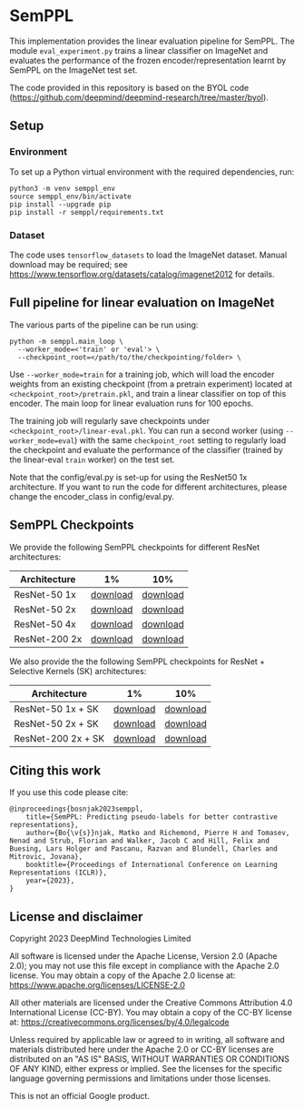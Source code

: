 # SemPPL

This implementation provides the linear evaluation pipeline for SemPPL. The
module `eval_experiment.py` trains a linear classifier on ImageNet and evaluates
the performance of the frozen encoder/representation learnt by SemPPL on the
ImageNet test set.

The code provided in this repository is based on the BYOL code
(https://github.com/deepmind/deepmind-research/tree/master/byol).

## Setup

### Environment

To set up a Python virtual environment with the required dependencies, run:

```shell
python3 -m venv semppl_env
source semppl_env/bin/activate
pip install --upgrade pip
pip install -r semppl/requirements.txt
```

### Dataset

The code uses `tensorflow_datasets` to load the ImageNet dataset. Manual
download may be required; see
https://www.tensorflow.org/datasets/catalog/imagenet2012 for details.

## Full pipeline for linear evaluation on ImageNet

The various parts of the pipeline can be run using:

```shell
python -m semppl.main_loop \
  --worker_mode=<'train' or 'eval'> \
  --checkpoint_root=</path/to/the/checkpointing/folder> \
```

Use `--worker_mode=train` for a training job, which will load the encoder
weights from an existing checkpoint (from a pretrain experiment) located at
`<checkpoint_root>/pretrain.pkl`, and train a linear classifier on top of this
encoder. The main loop for linear evaluation runs for 100 epochs.

The training job will regularly save checkpoints under
`<checkpoint_root>/linear-eval.pkl`. You can run a second worker (using
`--worker_mode=eval`) with the same `checkpoint_root` setting to regularly load
the checkpoint and evaluate the performance of the classifier (trained by the
linear-eval `train` worker) on the test set.

Note that the config/eval.py is set-up for using the ResNet50 1x architecture.
If you want to run the code for different architectures, please change the
encoder_class in config/eval.py.

## SemPPL Checkpoints

We provide the following SemPPL checkpoints for different ResNet architectures:

| Architecture  | 1%  | 10% |
| ------------- | --- | --- |
| ResNet-50 1x  | [download](https://storage.googleapis.com/dm-semppl/resnet_50_1x_1_pct.pkl) | [download](https://storage.googleapis.com/dm-semppl/resnet_50_1x_10_pct.pkl) |
| ResNet-50 2x  | [download](https://storage.googleapis.com/dm-semppl/resnet_50_2x_1pct.pkl) | [download](https://storage.googleapis.com/dm-semppl/resnet_50_2x_10pct.pkl) |
| ResNet-50 4x  | [download](https://storage.googleapis.com/dm-semppl/resnet_50_4x_1pct.pkl) | [download](https://storage.googleapis.com/dm-semppl/resnet_50_4x_10pct.pkl) |
| ResNet-200 2x | [download](https://storage.googleapis.com/dm-semppl/resnet_200_2x_1pct.pkl) | [download](https://storage.googleapis.com/dm-semppl/resnet_200_2x_10pct.pkl) |

We also provide the the following SemPPL checkpoints for ResNet + Selective
Kernels (SK) architectures:

| Architecture       | 1%  | 10% |
| ------------------ | --- | --- |
| ResNet-50 1x + SK  | [download](https://storage.googleapis.com/dm-semppl/sk_resnet_50_1x_1_pct.pkl) | [download](https://storage.googleapis.com/dm-semppl/sk_resnet_50_1x_10_pct.pkl) |
| ResNet-50 2x + SK  | [download](https://storage.googleapis.com/dm-semppl/sk_resnet_50_2x_1pct.pkl) | [download](https://storage.googleapis.com/dm-semppl/sk_resnet_50_2x_10pct.pkl) |
| ResNet-200 2x + SK | [download](https://storage.googleapis.com/dm-semppl/sk_resnet_200_2x_1pct.pkl) | [download](https://storage.googleapis.com/dm-semppl/sk_resnet_200_2x_10pct.pkl) |

## Citing this work

If you use this code please cite:

```
@inproceedings{bosnjak2023semppl,
    title={SemPPL: Predicting pseudo-labels for better contrastive representations},
    author={Bo{\v{s}}njak, Matko and Richemond, Pierre H and Tomasev, Nenad and Strub, Florian and Walker, Jacob C and Hill, Felix and Buesing, Lars Holger and Pascanu, Razvan and Blundell, Charles and Mitrovic, Jovana},
    booktitle={Proceedings of International Conference on Learning Representations (ICLR)},
    year={2023},
}
```

## License and disclaimer

Copyright 2023 DeepMind Technologies Limited

All software is licensed under the Apache License, Version 2.0 (Apache 2.0);
you may not use this file except in compliance with the Apache 2.0 license.
You may obtain a copy of the Apache 2.0 license at:
https://www.apache.org/licenses/LICENSE-2.0

All other materials are licensed under the Creative Commons Attribution 4.0
International License (CC-BY). You may obtain a copy of the CC-BY license at:
https://creativecommons.org/licenses/by/4.0/legalcode

Unless required by applicable law or agreed to in writing, all software and
materials distributed here under the Apache 2.0 or CC-BY licenses are
distributed on an "AS IS" BASIS, WITHOUT WARRANTIES OR CONDITIONS OF ANY KIND,
either express or implied. See the licenses for the specific language governing
permissions and limitations under those licenses.

This is not an official Google product.

